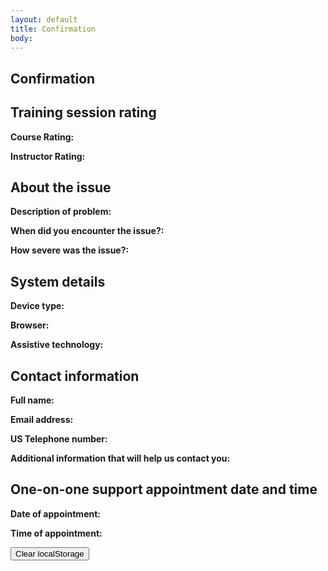 ```yaml
---
layout: default
title: Confirmation
body:
---
```


<main id="main-content">
  <div class="bg-base-lightest">
    <section class="grid-container usa-section">
      <div class="grid-row flex-justify-center">
        <div class="grid-col-12 tablet:grid-col-12 desktop:grid-col-12">
          <div class="
                bg-white
                padding-y-3 padding-x-5
                border border-base-lighter
              ">
            <h1 class="margin-bottom-0">Confirmation</h1>
            <h2>Training session rating</h2>
            <p><strong>Course Rating:</strong> <span id="courseRange"></span></p>
            <p><strong>Instructor Rating:</strong> <span id="instructorRange"></span></p>
            <h2>About the issue</h2>
            <p><strong>Description of problem:</strong> <span id="textArea"></span></p>
            <p><strong>When did you encounter the issue?:</strong> <span id="issueDate"></span></p>
            <p><strong>How severe was the issue?:</strong> <span id="selectedSeverity"></span></p>
            <h2>System details</h2>
            <p><strong>Device type:</strong> <span id="selectedDevice"></span></p>
            <p><strong>Browser:</strong> <span id="browser"></span></p>
            <p><strong>Assistive technology:</strong> <span id="assistiveTech"></span></p>
            <h2>Contact information</h2>
            <p><strong>Full name:</strong> <span id="fullName"></span></p>
            <p><strong>Email address:</strong> <span id="emailAddress"></span></p>
            <p><strong>US Telephone number:</strong> <span id="telephoneNumber"></span></p>
            <p><strong>Additional information that will help us contact you:</strong> <span id="additionalInfo"></span></p>
            <h2>One-on-one support appointment date and time</h2>
            <p><strong>Date of appointment:</strong> <span id="savedDay"></span></p>
            <p><strong>Time of appointment:</strong> <span id="savedTime"></span></p>
            <button class="usa-button margin-top-5" id="clear-storage" onclick="localStorage.clear();">Clear localStorage</button>
          </div>
        </div>
      </div>
    </section>
  </div>
</main>

<script type="application/javascript">
 // Get the saved form data from local storage
  var textArea = localStorage.getItem("textArea");
  var courseRange = localStorage.getItem("courseRange");
  var instructorRange = localStorage.getItem("instructorRange");    
  var savedDay = localStorage.getItem("formattedDay");
  var savedTime = localStorage.getItem("time");
  var fullName = localStorage.getItem("fullName");
  var selectedDevice = localStorage.getItem("selectedDevice");
  var selectedSeverity = localStorage.getItem("selectedSeverity");
  var assistiveTech = localStorage.getItem("assistiveTech");
  var browser = localStorage.getItem("browser");
  var issueDate = localStorage.getItem("issueDate");
  var emailAddress = localStorage.getItem("emailAddress");
  var telephoneNumber = localStorage.getItem("telephoneNumber");
  var additionalInfo = localStorage.getItem("additionalInfo");

  console.log(selectedSeverity);

  // Add context to course and instructor range
  const rangeLabels = {
    low: 'Low',
    medium: 'Medium',
    high: 'High',
  }
  
  const setRangeLabel = (range, elementId) => {
    if (range <= 30) {
      label = rangeLabels.low;
    } else if (range > 31 && range < 69) {
      label = rangeLabels.medium;
    } else {
      label = rangeLabels.high;
    }
    document.getElementById(elementId).innerHTML = `${range} (${label})`;
  }

  // Update the HTML elements with the saved data
  setRangeLabel(courseRange, "courseRange");
  setRangeLabel(instructorRange, "instructorRange");

  document.getElementById("textArea").innerHTML = textArea;
  document.getElementById("issueDate").innerHTML = issueDate;
  document.getElementById("selectedSeverity").innerHTML = selectedSeverity;
  document.getElementById("selectedDevice").innerHTML = selectedDevice;
  document.getElementById("browser").innerHTML = browser;
  document.getElementById("assistiveTech").innerHTML = assistiveTech;
  document.getElementById("fullName").innerHTML = fullName;
  document.getElementById("emailAddress").innerHTML = emailAddress;
  document.getElementById("telephoneNumber").innerHTML = telephoneNumber;
  document.getElementById("additionalInfo").innerHTML = additionalInfo;
  document.getElementById("savedDay").innerHTML = savedDay;
  document.getElementById("savedTime").innerHTML = savedTime;

      
</script>
